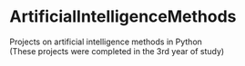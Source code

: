 # ArtificialIntelligenceMethods
Projects on artificial intelligence methods in Python <br />
(These projects were completed in the 3rd year of study)

